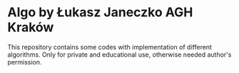 # Algo by Łukasz Janeczko AGH Kraków
This repository contains some codes with implementation of different algorithms.
Only for private and educational use, otherwise needed author's permission.
